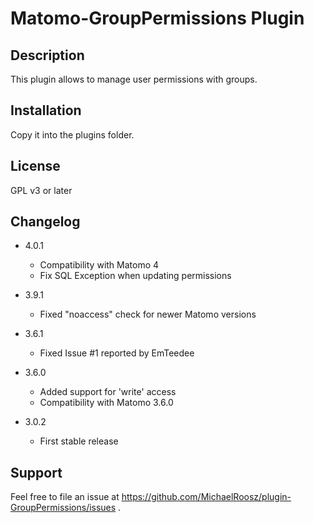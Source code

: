 # Matomo-GroupPermissions Plugin

## Description

This plugin allows to manage user permissions with groups.

## Installation

Copy it into the plugins folder.

## License

GPL v3 or later

## Changelog
- 4.0.1
  - Compatibility with Matomo 4
  - Fix SQL Exception when updating permissions

- 3.9.1
  - Fixed "noaccess" check for newer Matomo versions

- 3.6.1
  - Fixed Issue #1 reported by EmTeedee

- 3.6.0
  - Added support for 'write' access
  - Compatibility with Matomo 3.6.0
  
- 3.0.2
  - First stable release

## Support

Feel free to file an issue at https://github.com/MichaelRoosz/plugin-GroupPermissions/issues .
